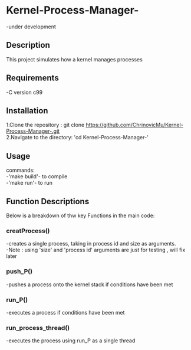 # Kernel-Process-Manager-
-under development 

## Description
This project simulates how a kernel manages processes 

## Requirements 
-C version c99

## Installation 
1.Clone the repository : git clone https://github.com/ChrinovicMu/Kernel-Process-Manager-.git  
2.Navigate to the directory: 'cd Kernel-Process-Manager-'

## Usage 
commands:  
-'make build'- to compile  
-'make run'- to run

## Function Descriptions
Below is a breakdown of thw key Functions in the main code:


### creatProcess()
-creates a single process, taking in process id and size as arguments.  
-Note : using 'size' and 'process id' arguments are just for testing , will fix later

### push_P()
-pushes a process onto the kernel stack if conditions have been met

### run_P()
-executes a process if conditions have been met 

### run_process_thread()
-executes the process using run_P as a single thread


